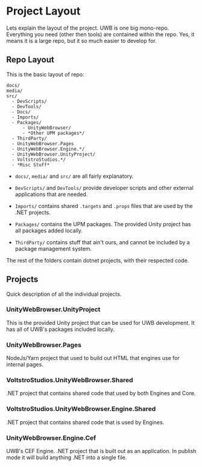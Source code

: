 # Project Layout

Lets explain the layout of the project. UWB is one big mono-repo. Everything you need (other then tools) are contained within the repo. Yes, it means it is a large repo, but it so much easier to develop for.

## Repo Layout

This is the basic layout of repo:

```
docs/
media/
src/
  - DevScripts/
  - DevTools/
  - Docs/
  - Imports/
  - Packages/
      - UnityWebBrowser/
      - *Other UPM packages*/
  - ThirdParty/
  - UnityWebBrowser.Pages
  - UnityWebBrowser.Engine.*/
  - UnityWebBrowser.UnityProject/
  - VoltstroStudios.*/
  - *Misc Stuff*
```

- `docs/`, `media/` and `src/` are all fairly explanatory.

- `DevScripts/` and `DevTools/` provide developer scripts and other external applications that are needed.

- `Imports/` contains shared `.targets` and `.props` files that are used by the .NET projects.

- `Packages/` contains the UPM packages. The provided Unity project has all packages added locally.

- `ThirdParty/` contains stuff that ain't ours, and cannot be included by a package management system.

The rest of the folders contain dotnet projects, with their respected code.

## Projects

Quick description of all the individual projects.

### UnityWebBrowser.UnityProject

This is the provided Unity project that can be used for UWB development. It has all of UWB's packages included locally.

### UnityWebBrowser.Pages

NodeJs/Yarn project that used to build out HTML that engines use for internal pages.

### VoltstroStudios.UnityWebBrowser.Shared

.NET project that contains shared code that used by both Engines and Core.

### VoltstroStudios.UnityWebBrowser.Engine.Shared

.NET project that contains shared code that is used by Engines.

### UnityWebBrowser.Engine.Cef

UWB's CEF Engine. .NET project that is built out as an application. In publish mode it will build anything .NET into a single file.

